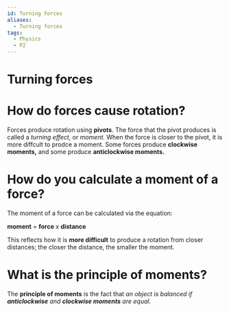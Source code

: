```yaml
---
id: Turning Forces
aliases:
  - Turning forces
tags:
  - Physics
  - P2
---
```


# Turning forces

# How do forces cause rotation?

Forces produce rotation using **pivots**. The force that the pivot produces is called a *turning effect,* or *moment.* When the force is closer to the pivot, it is more diffcult to prodce a moment. Some forces produce **clockwise moments,** and some produce **anticlockwise moments.**

# How do you calculate a **moment** of a force?

The moment of a force can be calculated via the equation:

**moment** = **force** x **distance** 

This reflects how it is **more difficult** to produce a rotation from closer distances; the closer the distance, the smaller the moment.

# What is the principle of moments?

The **principle of moments** is the fact that *an object is balanced if **anticlockwise** and **clockwise moments** are equal.*

